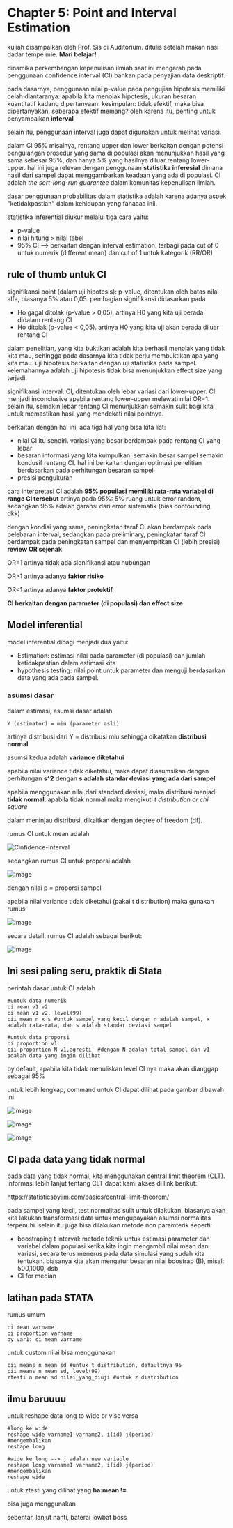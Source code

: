 # Chapter 5: Point and Interval Estimation

kuliah disampaikan oleh Prof. Sis di Auditorium. ditulis setelah makan nasi dadar tempe mie. **Mari belajar!**

dinamika perkembangan kepenulisan ilmiah saat ini mengarah pada penggunaan confidence interval (CI) bahkan pada penyajian data deskriptif.

pada dasarnya, penggunaan nilai p-value pada pengujian hipotesis memiliki celah diantaranya: apabila kita menolak hipotesis, ukuran besaran kuantitatif kadang dipertanyaan. kesimpulan: tidak efektif, maka bisa dipertanyakan, seberapa efektif memang? oleh karena itu, penting untuk penyampaikan **interval**

selain itu, penggunaan interval juga dapat digunakan untuk melihat variasi.

dalam CI 95% misalnya, rentang upper dan lower berkaitan dengan potensi pengulangan prosedur yang sama di populasi akan menunjukkan hasil yang sama sebesar 95%, dan hanya 5% yang hasilnya diluar rentang lower-upper. hal ini juga relevan dengan penggunaan **statistika inferesial** dimana hasil dari sampel dapat menggambarkan keadaan yang ada di populasi. CI adalah _the sort-long-run guarantee_ dalam komunitas kepenulisan ilmiah.

dasar penggunaan probabilitas dalam statistika adalah karena adanya aspek "ketidakpastian" dalam kehidupan yang fanaaaa inii.

statistika inferential diukur melalui tiga cara yaitu:
- p-value
- nilai hitung > nilai tabel
- 95% CI --> berkaitan dengan interval estimation. terbagi pada cut of 0 untuk numerik (different mean) dan cut of 1 untuk kategorik (RR/OR)

## rule of thumb untuk CI

signifikansi point (dalam uji hipotesis): p-value, ditentukan oleh batas nilai alfa, biasanya 5% atau 0,05. pembagian signifikansi didasarkan pada
- Ho gagal ditolak (p-value > 0,05), artinya H0 yang kita uji berada didalam rentang CI
- Ho ditolak (p-value < 0,05). artinya H0 yang kita uji akan berada diluar rentang CI

dalam penelitian, yang kita buktikan adalah kita berhasil menolak yang tidak kita mau, sehingga pada dasarnya kita tidak perlu membuktikan apa yang kita mau. uji hipotesis berkaitan dengan uji statistika pada sampel. kelemahannya adalah uji hipotesis tidak bisa menunjukkan effect size yang terjadi.

signifikansi interval: CI, ditentukan oleh lebar variasi dari lower-upper. CI menjadi inconclusive apabila rentang lower-upper melewati nilai OR=1. selain itu, semakin lebar rentang CI menunjukkan semakin sulit bagi kita untuk memastikan hasil yang mendekati nilai pointnya.

berkaitan dengan hal ini, ada tiga hal yang bisa kita liat:
- nilai CI itu sendiri. variasi yang besar berdampak pada rentang CI yang lebar
- besaran informasi yang kita kumpulkan. semakin besar sampel semakin kondusif rentang CI. hal ini berkaitan dengan optimasi penelitian berdasarkan pada perhitungan besaran sampel
- presisi pengukuran

cara interpretasi CI adalah **95% popuilasi memiliki rata-rata variabel di range CI tersebut**
artinya pada 95%: 5% ruang untuk error random, sedangkan 95% adalah garansi dari error sistematik (bias confounding, dkk)

dengan kondisi yang sama, peningkatan taraf CI akan berdampak pada pelebaran interval, sedangkan pada preliminary, peningkatan taraf CI berdampak pada peningkatan sampel dan menyempitkan CI (lebih presisi)
**review OR sejenak**

OR=1 artinya tidak ada signifikansi atau hubungan

OR>1 artinya adanya **faktor risiko**

OR<1 artinya adanya **faktor protektif**

**CI berkaitan dengan parameter (di populasi) dan effect size**

## Model inferential
model inferential dibagi menjadi dua yaitu:
- Estimation: estimasi nilai pada parameter (di populasi) dan jumlah ketidakpastian dalam estimasi kita
- hypothesis testing: nilai point untuk parameter dan menguji berdasarkan data yang ada pada sampel.

### asumsi dasar
dalam estimasi, asumsi dasar adalah

```
Y (estimator) = miu (parameter asli)
```
artinya distribusi dari Y = distribusi miu sehingga dikatakan **distribusi normal**

asumsi kedua adalah **variance diketahui**

apabila nilai variance tidak diketahui, maka dapat diasumsikan dengan perhitungan **s^2** dengan **s adalah standar deviasi yang ada dari sampel**

apabila menggunakan nilai dari standard deviasi, maka distribusi menjadi **tidak normal**. apabila tidak normal maka mengikuti _t distribution or chi square_

dalam meninjau distribusi, dikaitkan dengan degree of freedom (df).

rumus CI untuk mean adalah

![Cinfidence-Interval](https://github.com/user-attachments/assets/10d2c3b4-4a98-4a26-b015-d90d82e53b9f)

sedangkan rumus CI untuk proporsi adalah

![image](https://github.com/user-attachments/assets/14432c4c-d971-4107-a981-64773cd3c333)

dengan nilai p = proporsi sampel

apabila nilai variance tidak diketahui (pakai t distribution) maka gunakan rumus

![image](https://github.com/user-attachments/assets/29433f62-c6ad-4dfc-a5c8-f5e0a727a655)

secara detail, rumus CI adalah sebagai berikut:

![image](https://github.com/user-attachments/assets/f353080d-b2a1-424b-ae6e-e2b54ec362be)


## Ini sesi paling seru, praktik di Stata

perintah dasar untuk CI adalah
```
#untuk data numerik
ci mean v1 v2
ci mean v1 v2, level(99)
cii mean n x s #untuk sampel yang kecil dengan n adalah sampel, x adalah rata-rata, dan s adalah standar deviasi sampel

#untuk data proporsi
ci proportion v1
cii proportion N v1,agresti  #dengan N adalah total sampel dan v1 adalah data yang ingin dilihat
```
by default, apabila kita tidak menuliskan level CI nya maka akan dianggap sebagai 95%

untuk lebih lengkap, command untuk CI dapat dilihat pada gambar dibawah ini

![image](https://github.com/user-attachments/assets/3e5a952e-6c5b-4641-9ff6-57e06b7da29a)

![image](https://github.com/user-attachments/assets/f64acc65-4c38-4b49-9920-95f4084f2a8b)

![image](https://github.com/user-attachments/assets/1cf938ca-3634-4577-bc2d-35b2c7b00593)

## CI pada data yang tidak normal

pada data yang tidak normal, kita menggunakan central limit theorem (CLT). informasi lebih lanjut tentang CLT dapat kami akses di link berikut:

https://statisticsbyjim.com/basics/central-limit-theorem/

pada sampel yang kecil, test normalitas sulit untuk dilakukan. biasanya akan kita lakukan transformasi data untuk mengupayakan asumsi normalitas terpenuhi. selain itu juga bisa dilakukan metode non paramterik seperti:
- boostraping t interval: metode teknik untuk estimasi parameter dan variabel dalam populasi ketika kita ingin mengambil nilai mean dan variasi, secara terus menerus pada data simulasi yang sudah kita tentukan. biasanya kita akan mengatur besaran nilai boostrap (B), misal: 500,1000, dsb
- CI for median

## latihan pada STATA

rumus umum
```
ci mean varname
ci proportion varname
by var1: ci mean varname
```

untuk custom nilai bisa menggunakan
```
cii means n mean sd #untuk t distribution, defaultnya 95
cii means n mean sd, level(99)
ztesti n mean sd nilai_yang_diuji #untuk z distribution
```

## ilmu baruuuu

untuk reshape data long to wide or vise versa
```
#long ke wide
reshape wide varname1 varname2, i(id) j(period)
#mengembalikan
reshape long

#wide ke long --> j adalah new variable
reshape long varname1 varname2, i(id) j(period)
#mengembalikan
reshape wide
```

untuk ztesti yang dilihat yang **ha:mean !=**

bisa juga menggunakan

sebentar, lanjut nanti, baterai lowbat boss
